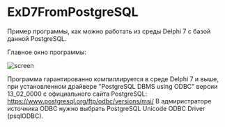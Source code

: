 # ExD7FromPostgreSQL

Пример программы, как можно работать из среды Delphi 7 с базой данной PostgreSQL.

Главное окно программы:

![screen](https://user-images.githubusercontent.com/10297748/161710102-50cc864e-5f20-4f5c-a08c-ec1cfdee5c3b.png)

Программа гарантированно компиллируется в среде Delphi 7 и выше, при установленном драйвере "PostgreSQL DBMS using ODBC" версии 13_02_0000 с официального сайта PostgreSQL: https://www.postgresql.org/ftp/odbc/versions/msi/
В адмиристраторе источника ODBC нужно выбрать PostgreSQL Unicode ODBC Driver (psqlODBC).
